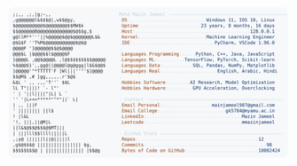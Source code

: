 <picture>
  <source srcset="https://raw.githubusercontent.com/mmazinjameel/mmazinjameel/main/dark_mode.svg?v=1753121793" media="(prefers-color-scheme: dark)">
  <img src="https://raw.githubusercontent.com/mmazinjameel/mmazinjameel/main/light_mode.svg?v=1753121793">
</picture>
